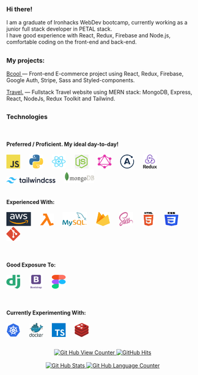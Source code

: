   <div align='left'>
  <p width='250px'>
    <h3>Hi there!</h3>
    I am a graduate of Ironhacks WebDev bootcamp, currently working as a junior full stack developer in PETAL stack.
    <br>
    I have good experience with React, Redux, Firebase and Node.js, comfortable coding on the front-end and back-end.
    <br>
  <!--  I can provide access to private repositories upon request. -->
    
  </p>
  </div>
  

##




<div align='left'>
  <p width='250px'>
    <h3>My projects:</h3>    
  <p><a href='https://bcool-clothing.netlify.app/' target="_blank">Bcool </a> — Front-end E-commerce project using React, Redux, Firebase, Google Auth, Stripe, Sass and Styled-components.</p>
  <p><a href='https://trueadventure-b188756df7c0.herokuapp.com' target="_blank">Travel.</a> — Fullstack Travel website using MERN stack: MongoDB, Express, React, NodeJs, Redux Toolkit and Tailwind.</p>
  <!-- <p><a href='https://john-vasile.netlify.app' target="_blank" rel="noreferrer noopener">My Portfolio</a> — This application features all my completed projects, it was using Sass, JavaScript and Html, and is fully responsive.</p> -->
<!-- react.svg  <p><a href='http://trade-smart.netlify.app' target="_blank">Trade-smart</a> — An application to monitor the stock market prices and news related to the market</p -->

</div>

##

<div align='left'>
  <h3>Technologies</h3>
  <br>
  <h4>Preferred / Proficient. My ideal day-to-day!</h4>
  <code><img alt="JavaScript" width="36px" height="36px" src="https://github.com/John-v77/John-v77/blob/main/icons/javascript.svg" padding='10px'></code>&nbsp; &nbsp; &nbsp;
  <code><img alt="Python" width="36px" height="36px" src="https://github.com/John-v77/John-v77/blob/main/icons/python.svg"></code>&nbsp; &nbsp; &nbsp;
   <code><img alt="React" width="36px" height="36px" src="https://github.com/John-v77/John-v77/blob/main/icons/react.svg"></code>&nbsp; &nbsp; &nbsp;
  <code><img alt="NodeJS" width="36px" height="36px" src="https://github.com/John-v77/John-v77/blob/main/icons/node.png"></code>&nbsp; &nbsp; &nbsp;
  <code><img alt="GraphQL" width="36px" height="36px" src="https://github.com/John-v77/John-v77/blob/main/icons/graphql.com.svg"></code>&nbsp; &nbsp; &nbsp;
  <code><img alt="Apollo" width="36px" height="36px" src="https://github.com/John-v77/John-v77/blob/main/icons/apollo.svg"></code>&nbsp; &nbsp; &nbsp;
  <code><img alt="Redux" width="36px" height="36px" src="https://github.com/John-v77/John-v77/blob/main/icons/Redux.png"></code>&nbsp; &nbsp; &nbsp;
  <code><img alt="tailwind" width="128px" height="16px" src="https://github.com/John-v77/John-v77/blob/main/icons/tailwind.png"></code>&nbsp; &nbsp; &nbsp;
  <code><img alt="mongodb" height="36px" src="https://github.com/John-v77/John-v77/blob/main/icons/mongodb.png"></code> &nbsp; &nbsp; &nbsp;
  

  <br>
  <br>
  <h4>Experienced With:</h4>
  
  <code><img alt="aws" width="64px" height="36px" src="https://github.com/John-v77/John-v77/blob/main/icons/Aws.png"></code>&nbsp; &nbsp; &nbsp;
  <code><img alt="lamnda" width="36px" height="32px" src="https://github.com/John-v77/John-v77/blob/main/icons/lambda.svg"></code>&nbsp; &nbsp; &nbsp;
  <code><img alt="mysql" width="64px" height="36px" src="https://github.com/John-v77/John-v77/blob/main/icons/mysql.svg"></code>&nbsp; &nbsp; &nbsp;
  <code><img alt="firebase" width="36px" height="36px" src="https://github.com/John-v77/John-v77/blob/main/icons/firebase.svg"></code>&nbsp; &nbsp; &nbsp;
  <code><img alt="sass" width="36px" height="36px" src="https://github.com/John-v77/John-v77/blob/main/icons/sass-1.svg"></code>&nbsp; &nbsp; &nbsp;
  <code><img alt="htm5" width="36px" height="36px" src="https://github.com/John-v77/John-v77/blob/main/icons/html5.svg"></code>&nbsp; &nbsp; &nbsp;
  <code><img alt="css3" width="36px" height="36px" src="https://github.com/John-v77/John-v77/blob/main/icons/css3.svg"></code>&nbsp; &nbsp; &nbsp;
  <code><img alt="git" width="36px" height="36px" src="https://github.com/John-v77/John-v77/blob/main/icons/git.svg"></code>&nbsp; &nbsp; &nbsp;

<br>
  <h4>Good Exposure To:</h4>
  
  <code><img alt="Django" width="36px" height="36px" src="https://github.com/John-v77/John-v77/blob/main/icons/django.svg"></code>&nbsp; &nbsp; &nbsp;
  <code><img alt="Bootstrap" width="36px" height="36px" src="https://github.com/John-v77/John-v77/blob/main/icons/Bootstrap.png"></code>&nbsp; &nbsp; &nbsp;
  <code><img alt="Figma" width="36px" height="36px" src="https://github.com/John-v77/John-v77/blob/main/icons/figma.svg"></code>&nbsp; &nbsp; &nbsp;

  <br>
  <h4>Currently Experimenting With:</h4>
  
  <code><img alt="kubernetes" width="36px" height="36px" src="https://github.com/John-v77/John-v77/blob/main/icons/kubernetes.svg"></code>&nbsp; &nbsp; &nbsp;
  <code><img alt="dockers" width="36px" height="36px" src="https://github.com/John-v77/John-v77/blob/main/icons/docker.svg"></code>&nbsp; &nbsp; &nbsp;
  <code><img alt="typeScript" width="36px" height="36px" src="https://github.com/John-v77/John-v77/blob/main/icons/typeScript.svg"></code>&nbsp; &nbsp; &nbsp;
  <code><img alt="redis" width="36px" height="36px" src="https://github.com/John-v77/John-v77/blob/main/icons/redis.svg"></code>&nbsp; &nbsp; &nbsp;
  



</div>

##
##

  <div align='center'>
        <a href="https://github.com/john-v77" target="_blank">
          <img alt="Git Hub View Counter" src="https://komarev.com/ghpvc/?username=john-v77&style=flat-square&color=blueviolet" />
        </a>
        <a href="https://github.com/john-v77/john-v77" target="_blank">
          <img alt="GitHub Hits" src="https://img.shields.io/github/last-commit/John-v77/John-v77?label=Profile%20Updated&style=flat-square" />
        </a>
  </div>
  <br>
  <div align='center'>
        <a href="https://github.com/John-v77">
          <img alt="Git Hub Stats" height="150px" src="https://github-readme-stats.vercel.app/api?username=John-v77&show_icons=true&theme=synthwave" />
        </a>
        <a href="https:///github.com/John-v77">
          <img alt="Git Hub Language Counter" height="150px" src="https://github-readme-stats.vercel.app/api/top-langs/?username=John-v77&layout=compact&theme=synthwave" />
        </a>  
  </div>

<!--
**John-v77/John-v77** is a ✨ _special_ ✨ repository because its `README.md` (this file) appears on your GitHub profile.

Here are some ideas to get you started:

- 🔭 I’m currently working on ...
- 🌱 I’m currently learning ...
- 👯 I’m looking to collaborate on ...
- 🤔 I’m looking for help with ...
- 💬 Ask me about ...
- 📫 How to reach me: ...
- 😄 Pronouns: ...
- ⚡ Fun fact: ...
-->
